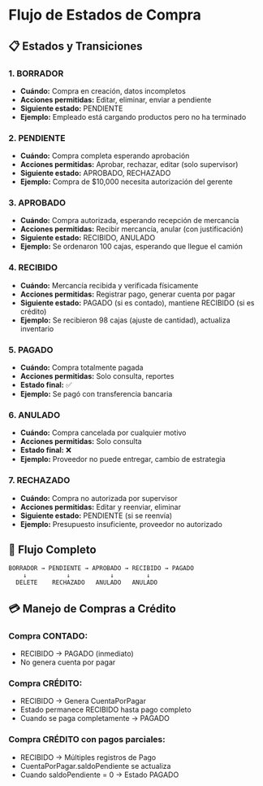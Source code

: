 # Flujo de Estados de Compra

## 📋 Estados y Transiciones

### 1. **BORRADOR**

- **Cuándo:** Compra en creación, datos incompletos
- **Acciones permitidas:** Editar, eliminar, enviar a pendiente
- **Siguiente estado:** PENDIENTE
- **Ejemplo:** Empleado está cargando productos pero no ha terminado

### 2. **PENDIENTE**

- **Cuándo:** Compra completa esperando aprobación
- **Acciones permitidas:** Aprobar, rechazar, editar (solo supervisor)
- **Siguiente estado:** APROBADO, RECHAZADO
- **Ejemplo:** Compra de $10,000 necesita autorización del gerente

### 3. **APROBADO**

- **Cuándo:** Compra autorizada, esperando recepción de mercancía
- **Acciones permitidas:** Recibir mercancía, anular (con justificación)
- **Siguiente estado:** RECIBIDO, ANULADO
- **Ejemplo:** Se ordenaron 100 cajas, esperando que llegue el camión

### 4. **RECIBIDO**

- **Cuándo:** Mercancía recibida y verificada físicamente
- **Acciones permitidas:** Registrar pago, generar cuenta por pagar
- **Siguiente estado:** PAGADO (si es contado), mantiene RECIBIDO (si es crédito)
- **Ejemplo:** Se recibieron 98 cajas (ajuste de cantidad), actualiza inventario

### 5. **PAGADO**

- **Cuándo:** Compra totalmente pagada
- **Acciones permitidas:** Solo consulta, reportes
- **Estado final:** ✅
- **Ejemplo:** Se pagó con transferencia bancaria

### 6. **ANULADO**

- **Cuándo:** Compra cancelada por cualquier motivo
- **Acciones permitidas:** Solo consulta
- **Estado final:** ❌
- **Ejemplo:** Proveedor no puede entregar, cambio de estrategia

### 7. **RECHAZADO**

- **Cuándo:** Compra no autorizada por supervisor
- **Acciones permitidas:** Editar y reenviar, eliminar
- **Siguiente estado:** PENDIENTE (si se reenvía)
- **Ejemplo:** Presupuesto insuficiente, proveedor no autorizado

## 🔄 Flujo Completo

```
BORRADOR → PENDIENTE → APROBADO → RECIBIDO → PAGADO
    ↓           ↓           ↓         ↓
  DELETE    RECHAZADO   ANULADO   ANULADO
```

## 💳 Manejo de Compras a Crédito

### **Compra CONTADO:**

- RECIBIDO → PAGADO (inmediato)
- No genera cuenta por pagar

### **Compra CRÉDITO:**

- RECIBIDO → Genera CuentaPorPagar
- Estado permanece RECIBIDO hasta pago completo
- Cuando se paga completamente → PAGADO

### **Compra CRÉDITO con pagos parciales:**

- RECIBIDO → Múltiples registros de Pago
- CuentaPorPagar.saldoPendiente se actualiza
- Cuando saldoPendiente = 0 → Estado PAGADO
